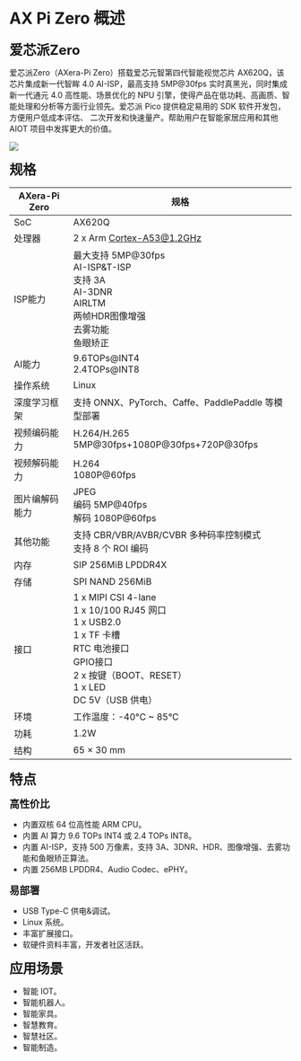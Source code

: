 # AX Pi Zero 概述

<font size="5"><b>爱芯派Zero</font></b>

爱芯派Zero（AXera-Pi Zero）搭载爱芯元智第四代智能视觉芯片 AX620Q，该芯片集成新一代智眸 4.0 AI-ISP，最高支持 5MP@30fps 实时真黑光，同时集成新一代通元 4.0 高性能、场景优化的 NPU 引擎，使得产品在低功耗、高画质、智能处理和分析等方面行业领先。爱芯派 Pico 提供稳定易用的 SDK 软件开发包，方便用户低成本评估、
二次开发和快速量产。帮助用户在智能家居应用和其他 AIOT 项目中发挥更大的价值。

![](./media/10.png)

<font size="5"><b>规格</font></b>
<title>Document</title>

| AXera-Pi Zero | 规格 | 
| --- | --- |
| SoC | AX620Q |
| 处理器 | 2 x Arm Cortex-A53@1.2GHz |
| ISP能力 | 最大支持 5MP@30fps<br />AI-ISP&T-ISP<br />支持 3A<br />AI-3DNR<br />AIRLTM<br />两帧HDR</li></li>图像增强<br />去雾功能<br />鱼眼矫正 |
| AI能力 | 9.6TOPs@INT4<br />2.4TOPs@INT8 |
| 操作系统 | Linux |
| 深度学习框架 | 支持 ONNX、PyTorch、Caffe、PaddlePaddle 等模型部署 |
| 视频编码能力 | H.264/H.265<br />5MP@30fps+1080P@30fps+720P@30fps |
| 视频解码能力 | H.264<br />1080P@60fps |
| 图片编解码能力 | JPEG<br />编码 5MP@40fps<br />解码 1080P@60fps |
| 其他功能 | 支持 CBR/VBR/AVBR/CVBR 多种码率控制模式<br />支持 8 个 ROI 编码 |
| 内存 | SIP 256MiB LPDDR4X |
| 存储 | SPI NAND 256MiB |
| 接口 | 1 x MIPI CSI 4-lane<br />1 x 10/100 RJ45 网口<br />1 x USB2.0<br />1 x TF 卡槽<br />RTC 电池接口<br />GPIO接口<br />2 x 按键（BOOT、RESET）<br />1 x LED<br />DC 5V（USB 供电） |
| 环境 | 工作温度：-40°C ~ 85°C<br /> |
| 功耗 | 1.2W |
| 结构 | 65 × 30 mm |

<p><font size="5"><b>特点</font></b></p>
<p><font size="4"><b>高性价比</font></b></p>
<ul>
<li>内置双核 64 位高性能 ARM CPU。</li>
<li>内置 AI 算力 9.6 TOPs INT4 或 2.4 TOPs INT8。</li>
<li>内置 AI-ISP，支持 500 万像素，支持 3A、3DNR、HDR、图像增强、去雾功能和鱼眼矫正算法。</li>
<li>内置 256MB LPDDR4、Audio Codec、ePHY。</li>
</ul>

<font size="4"><b>易部署</font></b>
<ul>
<li>USB Type-C 供电&调试。</li>
<li>Linux 系统。</li>
<li>丰富扩展接口。</li>
<li>软硬件资料丰富，开发者社区活跃。</li>
</ul>

<font size="5"><b>应用场景</font></b>
<ul>
<li>智能 IOT。</li>
<li>智能机器人。</li>
<li>智能家具。</li>
<li>智慧教育。</li>
<li>智慧社区。</li>
<li>智能制造。</li>
</ul>